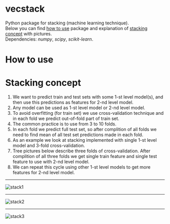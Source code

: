 # vecstack
Python package for stacking (machine learning technique).  
Below you can find [how to use](https://github.com/vecxoz/vecstack#how-to-use) package and explanation of [stacking concept](https://github.com/vecxoz/vecstack#stacking-concept) with pictures.  
Dependencies: *numpy*, *scipy*, *scikit-learn*.

# How to use

# Stacking concept

1. We want to predict train and test sets with some 1-st level model(s), and then use this predictions as features for 2-nd level model.  
2. Any model can be used as 1-st level model or 2-nd level model.
3. To avoid overfitting (for train set) we use cross-validation technique and in each fold we predict out-of-fold part of train set.
4. The common practice is to use from 3 to 10 folds.
5. In each fold we predict full test set, so after complition of all folds we need to find mean of all test set predictions made in each fold.
6. As an example we look at stacking implemented with single 1-st level model and 3-fold cross-validation.
7. Tree pictures below describe three folds of cross-validation. After complition of all three folds we get single train feature and single test feature to use with 2-nd level model.
8. We can repeat this cycle using other 1-st level models to get more features for 2-nd level model.

***
![stack1](https://github.com/vecxoz/vecstack/blob/master/tutorial/dia1.png "Fold 1 of 3")
***
![stack2](https://github.com/vecxoz/vecstack/blob/master/tutorial/dia2.png "Fold 2 of 3")
***
![stack3](https://github.com/vecxoz/vecstack/blob/master/tutorial/dia3.png "Fold 3 of 3")
